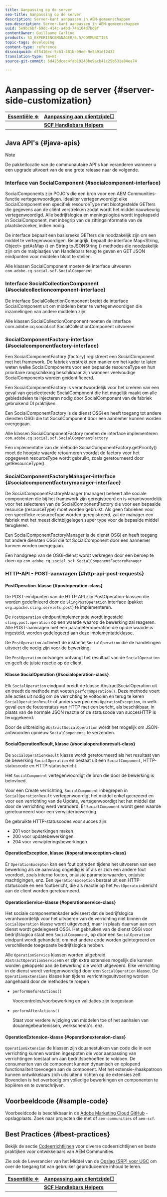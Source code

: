 ```yaml
---
title: Aanpassing op de server
seo-title: Aanpassing op de server
description: Server-kant aanpassen in AEM-gemeenschappen
seo-description: Server-kant aanpassen in AEM-gemeenschappen
uuid: 5e9bc6bf-69dc-414c-a4bd-74a104d7bd8f
contentOwner: Guillaume Carlino
products: SG_EXPERIENCEMANAGER/6.5/COMMUNITIES
topic-tags: developing
content-type: reference
discoiquuid: df5416ec-5c63-481b-99ed-9e5a91df2432
translation-type: tm+mt
source-git-commit: 6d425dcec4fab19243be9acb41c25b531a84ea74

---
```



# Aanpassing op de server {#server-side-customization}

| **[Essentiële ⇐](essentials.md)** | **[Aanpassing aan clientzijde☐](client-customize.md)** |
|---|---|
|  | **[SCF Handlebars Helpers](handlebars-helpers.md)** |

## Java API&#39;s {#java-apis}

>[!NOTE]
>
>De pakketlocatie van de communautaire API&#39;s kan veranderen wanneer u een upgrade uitvoert van de ene grote release naar de volgende.


### Interface van SocialComponent {#socialcomponent-interface}

SocialComponents zijn POJO&#39;s die een bron voor een AEM Communities-functie vertegenwoordigen. Idealiter vertegenwoordigt elke SocialComponent een specifiek resourceType met blootgestelde GETters die gegevens aan de cliënt verstrekken zodat wordt het middel nauwkeurig vertegenwoordigd. Alle bedrijfslogica en meningslogica wordt ingekapseld in SocialComponent, met inbegrip van de zittingsinformatie van de plaatsbezoeker, indien nodig.

De interface bepaalt een basisreeks GETters die noodzakelijk zijn om een middel te vertegenwoordigen. Belangrijk, bepaalt de interface Map&lt;String, Object> getAsMap () en String toJSONString () methodes die noodzakelijk zijn om de malplaatjes van Handlebars terug te geven en GET JSON eindpunten voor middelen bloot te stellen.

Alle klassen SocialComponent moeten de interface uitvoeren `com.adobe.cq.social.scf.SocialComponent`

### Interface SocialCollectionComponent {#socialcollectioncomponent-interface}

De interface SocialCollectionComponent breidt de interface SocialComponent uit om middelen beter te vertegenwoordigen die inzamelingen van andere middelen zijn.

Alle klassen SocialCollectionComponent moeten de interface com.adobe.cq.social.scf.SocialCollectionComponent uitvoeren

### SocialComponentFactory-interface {#socialcomponentfactory-interface}

Een SocialComponentFactory (factory) registreert een SocialComponent met het framework. De fabriek verstrekt een manier om het kader te laten weten welke SocialComponents voor een bepaalde resourceType en hun prioritaire rangschikking beschikbaar zijn wanneer veelvoudige SocialComponents worden geïdentificeerd.

Een SocialComponentFactory is verantwoordelijk voor het creëren van een geval van geselecteerde SocialComponent die het mogelijk maakt om alle gebiedsdelen te injecteren nodig door SocialComponent van de fabriek gebruikend DI praktijken.

Een SocialComponentFactory is de dienst OSGi en heeft toegang tot andere diensten OSGi die tot SocialComponent door een aannemer kunnen worden overgegaan.

Alle klassen SocialComponentFactory moeten de interface implementeren `com.adobe.cq.social.scf.SocialComponentFactory`

Een implementatie van de methode SocialComponentFactory.getPriority() moet de hoogste waarde retourneren voordat de factory voor het opgegeven resourceType wordt gebruikt, zoals geretourneerd door getResourceType().

### SocialComponentFactoryManager-interface {#socialcomponentfactorymanager-interface}

De SocialComponentFactoryManager (manager) beheert alle sociale componenten die bij het framework zijn geregistreerd en is verantwoordelijk voor het selecteren van de SocialComponentFactory die voor een bepaalde resource (resourceType) moet worden gebruikt. Als geen fabrieken voor een specifieke resourceType worden geregistreerd, zal de manager een fabriek met het meest dichtbijgelegen super type voor de bepaalde middel terugkeren.

Een SocialComponentFactoryManager is de dienst OSGi en heeft toegang tot andere diensten OSGi die tot SocialComponent door een aannemer kunnen worden overgegaan.

Een handgreep van de OSGi-dienst wordt verkregen door een beroep te doen op `com.adobe.cq.social.scf.SocialComponentFactoryManager`

### HTTP-API - POST-aanvragen {#http-api-post-requests}

#### PostOperation-klasse {#postoperation-class}

De POST-eindpunten van de HTTP API zijn PostOperation-klassen die worden gedefinieerd door de `SlingPostOperation` interface (pakket `org.apache.sling.servlets.post`) te implementeren.

De `PostOperation` eindpuntimplementatie wordt ingesteld `sling.post.operation` op een waarde waarop de bewerking zal reageren. Alle POST-aanvragen met een parameter:operation die op die waarde is ingesteld, worden gedelegeerd aan deze implementatieklasse.

De `PostOperation` activeert de instantie `SocialOperation` die de handelingen uitvoert die nodig zijn voor de bewerking.

De `PostOperation` ontvanger ontvangt het resultaat van de `SocialOperation` en geeft de juiste reactie op de client.

#### Klasse SocialOperation {#socialoperation-class}

Elk `SocialOperation` eindpunt breidt de klasse AbstractSocialOperation uit en treedt de methode met voeten `performOperation()`. Deze methode voert alle acties uit nodig om de verrichting te voltooien en terug te keren `SocialOperationResult` of anders werpen een `OperationException`, in welk geval een de foutenstatus van HTTP met een bericht, als beschikbaar, in plaats van de normale JSON reactie of de statuscode van succesHTTP is teruggekeerd.

Door de uitbreiding `AbstractSocialOperation` wordt het mogelijk om JSON-antwoorden opnieuw `SocialComponents` te verzenden.

#### SocialOperationResult, klasse {#socialoperationresult-class}

De `SocialOperationResult` klasse wordt geretourneerd als het resultaat van de bewerking `SocialOperation` en bestaat uit een `SocialComponent`, HTTP-statuscode en HTTP-statusbericht.

Het `SocialComponent` vertegenwoordigt de bron die door de bewerking is beïnvloed.

Voor een Create verrichting, `SocialComponent` inbegrepen in `SocialOperationResult` vertegenwoordigt het middel enkel gecreeerd en voor een verrichting van de Update, vertegenwoordigt het het middel dat door de verrichting werd veranderd. Er `SocialComponent` wordt geen waarde geretourneerd voor een verwijderbewerking.

De gebruikte HTTP-statuscodes voor succes zijn:

* 201 voor bewerkingen maken
* 200 voor updatebewerkingen
* 204 voor verwijderingsbewerkingen

#### OperationException, klasse {#operationexception-class}

Er `OperationExcepton` kan een fout optreden tijdens het uitvoeren van een bewerking als de aanvraag ongeldig is of als er zich een andere fout voordoet, zoals interne fouten, onjuiste parameterwaarden, onjuiste machtigingen, enz. Een `OperationException` bestaat uit een HTTP-statuscode en een foutbericht, die als reactie op het `PostOperatoin`bericht aan de client worden geretourneerd.

#### OperationService-klasse {#operationservice-class}

Het sociale componentenkader adviseert dat de bedrijfslogica verantwoordelijk voor het uitvoeren van de verrichting niet binnen de `SocialOperation` klasse wordt uitgevoerd, maar in plaats daarvan aan een dienst wordt gedelegeerd OSGi. Het gebruiken van de dienst OSGi voor bedrijfslogica staat een `SocialComponent`, op door een `SocialOperation` eindpunt wordt gehandeld, om met andere code worden geïntegreerd en verschillende toegepaste bedrijfslogica hebben.

Alle `OperationService` klassen worden uitgebreid `AbstractOperationService`en er zijn extra extensies mogelijk die kunnen worden gekoppeld aan de bewerking die wordt uitgevoerd. Elke verrichting in de dienst wordt vertegenwoordigd door een `SocialOperation` klasse. De `OperationExtensions` klasse kan tijdens verrichtingsuitvoering worden aangehaald door de methodes te roepen

* `performBeforeActions()`

   Voorcontroles/voorbewerking en validaties zijn toegestaan
* `performAfterActions()`

   Staat voor verdere wijziging van middelen toe of het aanhalen van douanegebeurtenissen, werkschema&#39;s, enz.

#### OperationExtension-klasse {#operationextension-class}

`OperationExtension` de klassen zijn douanestukken van code die in een verrichting kunnen worden ingespoten die voor aanpassing van verrichtingen toestaat om aan bedrijfsbehoeften te voldoen. De consumenten van de component kunnen dynamisch en oplopend functionaliteit toevoegen aan de component. Met het extensie-/haakpatroon kunnen ontwikkelaars zich uitsluitend richten op de extensies zelf. Bovendien is het overbodig om volledige bewerkingen en componenten te kopiëren en te overschrijven.

## Voorbeeldcode {#sample-code}

Voorbeeldcode is beschikbaar in de [Adobe Marketing Cloud GitHub](https://github.com/Adobe-Marketing-Cloud) -opslagplaats. Zoek naar projecten die met of `aem-communities` of `aem-scf`.

## Best Practices {#best-practices}

Bekijk de sectie [Codeerrichtlijnen](code-guide.md) voor diverse codeerrichtlijnen en beste praktijken voor ontwikkelaars van AEM Communities.

Zie ook de Leverancier van het Middel van de [Opslag (SRP) voor UGC](srp.md) om over de toegang tot van gebruiker geproduceerde inhoud te leren.

| **[Essentiële ⇐](essentials.md)** | **[Aanpassing aan clientzijde☐](client-customize.md)** |
|---|---|
|  | **[SCF Handlebars Helpers](handlebars-helpers.md)** |

